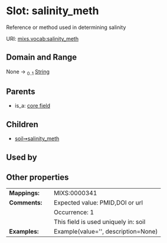 
# Slot: salinity_meth


Reference or method used in determining salinity

URI: [mixs.vocab:salinity_meth](https://w3id.org/mixs/vocab/salinity_meth)


## Domain and Range

None &#8594;  <sub>0..1</sub> [String](types/String.md)

## Parents

 *  is_a: [core field](core_field.md)

## Children

 *  [soil➞salinity_meth](soil_salinity_meth.md)

## Used by


## Other properties

|  |  |  |
| --- | --- | --- |
| **Mappings:** | | MIXS:0000341 |
| **Comments:** | | Expected value: PMID,DOI or url |
|  | | Occurrence: 1 |
|  | | This field is used uniquely in: soil |
| **Examples:** | | Example(value='', description=None) |

